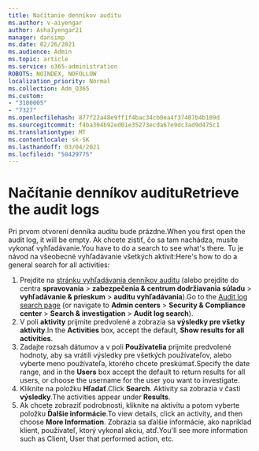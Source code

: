 ```yaml
---
title: Načítanie denníkov auditu
ms.author: v-aiyengar
author: AshaIyengar21
manager: dansimp
ms.date: 02/26/2021
ms.audience: Admin
ms.topic: article
ms.service: o365-administration
ROBOTS: NOINDEX, NOFOLLOW
localization_priority: Normal
ms.collection: Adm_O365
ms.custom:
- "3100005"
- "7327"
ms.openlocfilehash: 877f22a48e9ff1f4bac34cb0ea4f37407b4b109d
ms.sourcegitcommit: f4ba304b92ed01e35273ecda67e9dc3ad9d475c1
ms.translationtype: MT
ms.contentlocale: sk-SK
ms.lasthandoff: 03/04/2021
ms.locfileid: "50429775"
---
```

# <a name="retrieve-the-audit-logs"></a><span data-ttu-id="cbaae-102">Načítanie denníkov auditu</span><span class="sxs-lookup"><span data-stu-id="cbaae-102">Retrieve the audit logs</span></span>

<span data-ttu-id="cbaae-103">Pri prvom otvorení denníka auditu bude prázdne.</span><span class="sxs-lookup"><span data-stu-id="cbaae-103">When you first open the audit log, it will be empty.</span></span> <span data-ttu-id="cbaae-104">Ak chcete zistiť, čo sa tam nachádza, musíte vykonať vyhľadávanie.</span><span class="sxs-lookup"><span data-stu-id="cbaae-104">You have to do a search to see what's there.</span></span> <span data-ttu-id="cbaae-105">Tu je návod na všeobecné vyhľadávanie všetkých aktivít:</span><span class="sxs-lookup"><span data-stu-id="cbaae-105">Here's how to do a general search for all activities:</span></span>

1. <span data-ttu-id="cbaae-106">Prejdite na [stránku vyhľadávania denníkov auditu](https://protection.office.com/#/unifiedauditlog) (alebo prejdite do centra **spravovania**  >  **zabezpečenia & centrum dodržiavania súladu**  >  **vyhľadávanie & prieskum**  >  **auditu vyhľadávania**).</span><span class="sxs-lookup"><span data-stu-id="cbaae-106">Go to the [Audit log search page](https://protection.office.com/#/unifiedauditlog) (or navigate to  **Admin centers** > **Security & Compliance center** > **Search & investigation** > **Audit log search**).</span></span>
1. <span data-ttu-id="cbaae-107">V poli **aktivity** prijmite predvolené a zobrazia sa **výsledky pre všetky aktivity**.</span><span class="sxs-lookup"><span data-stu-id="cbaae-107">In the **Activities** box, accept the default, **Show results for all activities**.</span></span>
1. <span data-ttu-id="cbaae-108">Zadajte rozsah dátumov a v poli **Používatelia** prijmite predvolené hodnoty, aby sa vrátili výsledky pre všetkých používateľov, alebo vyberte meno používateľa, ktorého chcete preskúmať.</span><span class="sxs-lookup"><span data-stu-id="cbaae-108">Specify the date range, and in the **Users** box accept the default to return results for all users, or choose the username for the user you want to investigate.</span></span>
1. <span data-ttu-id="cbaae-109">Kliknite na položku **Hľadať**.</span><span class="sxs-lookup"><span data-stu-id="cbaae-109">Click **Search**.</span></span> <span data-ttu-id="cbaae-110">Aktivity sa zobrazia v časti **výsledky**.</span><span class="sxs-lookup"><span data-stu-id="cbaae-110">The activities appear under **Results**.</span></span>
1. <span data-ttu-id="cbaae-111">Ak chcete zobraziť podrobnosti, kliknite na aktivitu a potom vyberte položku **Ďalšie informácie**.</span><span class="sxs-lookup"><span data-stu-id="cbaae-111">To view details, click an activity, and then choose **More Information**.</span></span> <span data-ttu-id="cbaae-112">Zobrazia sa ďalšie informácie, ako napríklad klient, používateľ, ktorý vykonal akciu, atď.</span><span class="sxs-lookup"><span data-stu-id="cbaae-112">You'll see more information such as Client, User that performed action, etc.</span></span>
